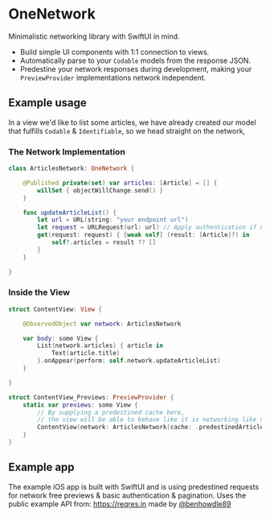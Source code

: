 # OneNetwork

Minimalistic networking library with SwiftUI in mind.

- Build simple  UI components with 1:1 connection to views.
- Automatically parse to your `Codable` models from the response JSON.
- Predestine your network responses during development, making your `PreviewProvider` implementations network independent.

## Example usage
In a view we'd like to list some articles, we have already created our model that fulfills `Codable` & `Identifiable`, so we head straight on the network,

### The Network Implementation
```swift
class ArticlesNetwork: OneNetwork {

    @Published private(set) var articles: [Article] = [] {
        willSet { objectWillChange.send() }
    }

    func updateArticleList() {
        let url = URL(string: "your endpoint url")
        let request = URLRequest(url: url) // Apply authentication if needed.
        get(request: request) { [weak self] (result: [Article]?) in
            self?.articles = result ?? []
        }
    }

}
```

### Inside the View

```swift
struct ContentView: View {

    @ObservedObject var network: ArticlesNetwork

    var body: some View {
        List(network.articles) { article in
            Text(article.title)
        }.onAppear(perform: self.network.updateArticleList)
    }

}

struct ContentView_Previews: PreviewProvider {
    static var previews: some View {
        // By supplying a predestined cache here,
        // the view will be able to behave like it is networking like normal.
        ContentView(network: ArticlesNetwork(cache: .predestinedArticlesCache))
    }
}
```

## Example app
The example iOS app is built with SwiftUI and is using predestined requests for network free previews & basic authentication & pagination.
Uses the public example API from: https://reqres.in made by [@benhowdle89](https://github.com/benhowdle89)
